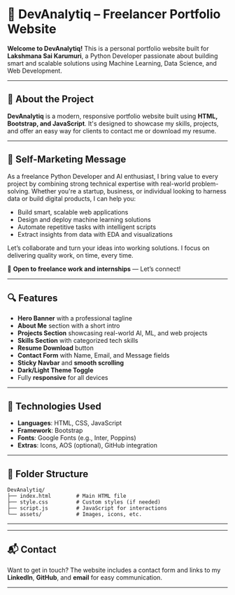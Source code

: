 # 💼 DevAnalytiq – Freelancer Portfolio Website

**Welcome to DevAnalytiq!**
This is a personal portfolio website built for **Lakshmana Sai Karumuri**, a Python Developer passionate about building smart and scalable solutions using Machine Learning, Data Science, and Web Development.

---

## 🚀 About the Project

**DevAnalytiq** is a modern, responsive portfolio website built using **HTML, Bootstrap, and JavaScript**. It's designed to showcase my skills, projects, and offer an easy way for clients to contact me or download my resume.

---

## 🎯 Self-Marketing Message

As a freelance Python Developer and AI enthusiast, I bring value to every project by combining strong technical expertise with real-world problem-solving. Whether you're a startup, business, or individual looking to harness data or build digital products, I can help you:

* Build smart, scalable web applications
* Design and deploy machine learning solutions
* Automate repetitive tasks with intelligent scripts
* Extract insights from data with EDA and visualizations

Let’s collaborate and turn your ideas into working solutions. I focus on delivering quality work, on time, every time.

📨 **Open to freelance work and internships** — Let’s connect!

---

## 🔍 Features

* **Hero Banner** with a professional tagline
* **About Me** section with a short intro
* **Projects Section** showcasing real-world AI, ML, and web projects
* **Skills Section** with categorized tech skills
* **Resume Download** button
* **Contact Form** with Name, Email, and Message fields
* **Sticky Navbar** and **smooth scrolling**
* **Dark/Light Theme Toggle**
* Fully **responsive** for all devices

---

## 🧠 Technologies Used

* **Languages**: HTML, CSS, JavaScript
* **Framework**: Bootstrap
* **Fonts**: Google Fonts (e.g., Inter, Poppins)
* **Extras**: Icons, AOS (optional), GitHub integration

---

## 📂 Folder Structure

```
DevAnalytiq/
├── index.html        # Main HTML file
├── style.css         # Custom styles (if needed)
├── script.js         # JavaScript for interactions
└── assets/           # Images, icons, etc.
```

---


---

## 📬 Contact

Want to get in touch?
The website includes a contact form and links to my **LinkedIn**, **GitHub**, and **email** for easy communication.

---

